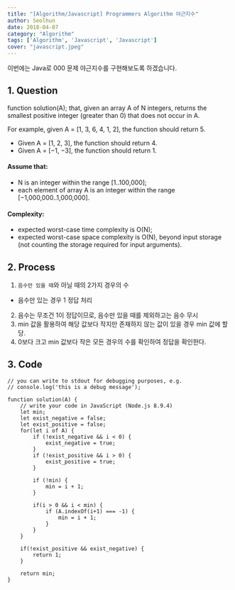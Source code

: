 ```yaml
---
title: "[Algorithm/Javascript] Programmers Algorithm 야근지수"
author: Seolhun
date: 2018-04-07
category: "Algorithm"
tags: ['Algorithm', 'Javascript', 'Javascript']
cover: "javascript.jpeg"
---
```

이번에는 Java로 000 문제 야근지수를 구현해보도록 하겠습니다.
[]()


## 1. Question
function solution(A);
that, given an array A of N integers, returns the smallest positive integer (greater than 0) that does not occur in A.

For example, given A = [1, 3, 6, 4, 1, 2], the function should return 5.
- Given A = [1, 2, 3], the function should return 4.
- Given A = [−1, −3], the function should return 1.

#### Assume that:
- N is an integer within the range [1..100,000];
- each element of array A is an integer within the range [−1,000,000..1,000,000].

#### Complexity:
- expected worst-case time complexity is O(N);
- expected worst-case space complexity is O(N), beyond input storage (not counting the storage required for input arguments).

## 2. Process
1. `음수만 있을 때`와 아닐 때의 2가지 경우의 수
  - 음수만 있는 경우 1 정답 처리
2. 음수는 무조건 1이 정답이므로, 음수만 있을 때를 제외하고는 음수 무시
3. min 값을 활용하여 해당 값보다 작지만 존재하지 않는 값이 있을 경우 min 값에 할당.
4. 0보다 크고 min 값보다 작은 모든 경우의 수를 확인하여 정답을 확인한다.

## 3. Code
```tsx
// you can write to stdout for debugging purposes, e.g.
// console.log('this is a debug message');

function solution(A) {
    // write your code in JavaScript (Node.js 8.9.4)
    let min;
    let exist_negative = false;
    let exist_positive = false;
    for(let i of A) {
        if (!exist_negative && i < 0) {
            exist_negative = true;
        }
        if (!exist_positive && i > 0) {
            exist_positive = true;
        }

        if (!min) {
            min = i + 1;
        }

        if(i > 0 && i < min) {
            if (A.indexOf(i+1) === -1) {
                min = i + 1;
            }
        }
    }

    if(!exist_positive && exist_negative) {
        return 1;
    }

    return min;
}
```
